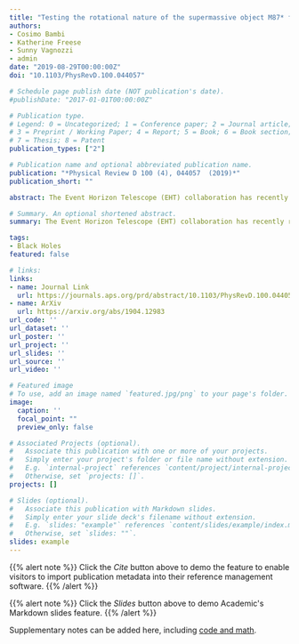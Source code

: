 ```yaml
---
title: "Testing the rotational nature of the supermassive object M87* from the circularity and size of its first image"
authors:
- Cosimo Bambi
- Katherine Freese
- Sunny Vagnozzi
- admin
date: "2019-08-29T00:00:00Z"
doi: "10.1103/PhysRevD.100.044057"

# Schedule page publish date (NOT publication's date).
#publishDate: "2017-01-01T00:00:00Z"

# Publication type.
# Legend: 0 = Uncategorized; 1 = Conference paper; 2 = Journal article;
# 3 = Preprint / Working Paper; 4 = Report; 5 = Book; 6 = Book section;
# 7 = Thesis; 8 = Patent
publication_types: ["2"]

# Publication name and optional abbreviated publication name.
publication: "*Physical Review D 100 (4), 044057  (2019)*"
publication_short: ""

abstract: The Event Horizon Telescope (EHT) collaboration has recently released the first image of a black hole (BH), opening a new window onto tests of general relativity in the strong field regime. In this paper, we derive constraints on the nature of M87* (the supermassive object at the center of the galaxy M87), exploiting the fact that its shadow appears to be highly circular, and using measurements of its angular size.

# Summary. An optional shortened abstract.
summary: The Event Horizon Telescope (EHT) collaboration has recently released the first image of a black hole (BH), opening a new window onto tests of general relativity in the strong field regime. In this paper, we derive constraints on the nature of M87* (the supermassive object at the center of the galaxy M87), exploiting the fact that its shadow appears to be highly circular, and using measurements of its angular size.

tags:
- Black Holes
featured: false

# links:
links:
- name: Journal Link
  url: https://journals.aps.org/prd/abstract/10.1103/PhysRevD.100.044057
- name: ArXiv
  url: https://arxiv.org/abs/1904.12983
url_code: ''
url_dataset: ''
url_poster: ''
url_project: ''
url_slides: ''
url_source: ''
url_video: ''

# Featured image
# To use, add an image named `featured.jpg/png` to your page's folder. 
image:
  caption: ''
  focal_point: ""
  preview_only: false

# Associated Projects (optional).
#   Associate this publication with one or more of your projects.
#   Simply enter your project's folder or file name without extension.
#   E.g. `internal-project` references `content/project/internal-project/index.md`.
#   Otherwise, set `projects: []`.
projects: []

# Slides (optional).
#   Associate this publication with Markdown slides.
#   Simply enter your slide deck's filename without extension.
#   E.g. `slides: "example"` references `content/slides/example/index.md`.
#   Otherwise, set `slides: ""`.
slides: example
---
```


{{% alert note %}}
Click the *Cite* button above to demo the feature to enable visitors to import publication metadata into their reference management software.
{{% /alert %}}

{{% alert note %}}
Click the *Slides* button above to demo Academic's Markdown slides feature.
{{% /alert %}}

Supplementary notes can be added here, including [code and math](https://sourcethemes.com/academic/docs/writing-markdown-latex/).
